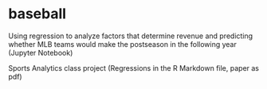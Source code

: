 # baseball
Using regression to analyze factors that determine revenue and predicting whether MLB teams would make the postseason in the following year (Jupyter Notebook)

Sports Analytics class project (Regressions in the R Markdown file, paper as pdf)
